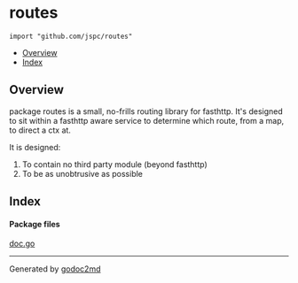 

# routes
`import "github.com/jspc/routes"`

* [Overview](#pkg-overview)
* [Index](#pkg-index)

## <a name="pkg-overview">Overview</a>
package routes is a small, no-frills routing library for fasthttp. It's designed to sit within a fasthttp
aware service to determine which route, from a map, to direct a ctx at.

It is designed:
1. To contain no third party module (beyond fasthttp)
2. To be as unobtrusive as possible




## <a name="pkg-index">Index</a>


#### <a name="pkg-files">Package files</a>
[doc.go](/src/github.com/jspc/routes/doc.go) 










- - -
Generated by [godoc2md](http://godoc.org/github.com/davecheney/godoc2md)
